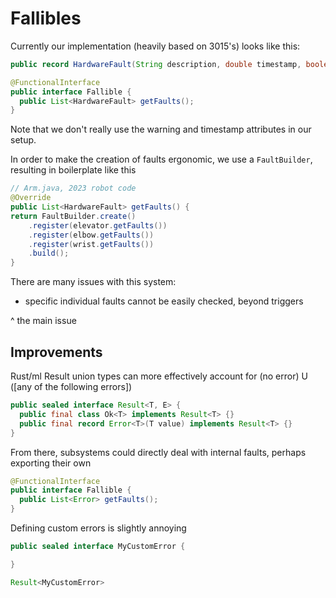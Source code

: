 # Fallibles

Currently our implementation (heavily based on 3015's) looks like this:

```java
public record HardwareFault(String description, double timestamp, boolean isWarning) implements Sendable {}

@FunctionalInterface
public interface Fallible {
  public List<HardwareFault> getFaults();
}
```

Note that we don't really use the warning and timestamp attributes in our setup.

In order to make the creation of faults ergonomic, we use a `FaultBuilder`, resulting in boilerplate like this

```java
// Arm.java, 2023 robot code
@Override
public List<HardwareFault> getFaults() {
return FaultBuilder.create()
    .register(elevator.getFaults())
    .register(elbow.getFaults())
    .register(wrist.getFaults())
    .build();
}
```

There are many issues with this system:

- specific individual faults cannot be easily checked, beyond triggers

^ the main issue

## Improvements

Rust/ml Result union types can more effectively account for (no error) U ([any of the following errors])

```java
public sealed interface Result<T, E> {
  public final class Ok<T> implements Result<T> {}
  public final record Error<T>(T value) implements Result<T> {}
}
```

From there, subsystems could directly deal with internal faults, perhaps exporting their own

```java
@FunctionalInterface
public interface Fallible {
  public List<Error> getFaults();
}
```

Defining custom errors is slightly annoying

```java
public sealed interface MyCustomError {

}

Result<MyCustomError>
```
